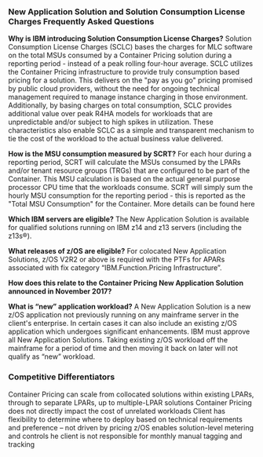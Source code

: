 ### New Application Solution and Solution Consumption License Charges Frequently Asked Questions ###

**Why is IBM introducing Solution Consumption License Charges?**
    Solution Consumption License Charges (SCLC) bases the charges for MLC software on the total MSUs consumed by a Container Pricing solution during a reporting period - instead of a peak rolling four-hour average. 
    SCLC utilizes the Container Pricing infrastructure to provide truly consumption based pricing for a solution. This delivers on the "pay as you go" pricing promised by public cloud providers, without the need for ongoing technical management required to manage instance charging in those environment.
    Additionally, by basing charges on total consumption, SCLC provides additional value over peak R4HA models for workloads that are unpredictable and/or subject to high spikes in utilization.
    These characteristics also enable SCLC as a simple and transparent mechanism to tie the cost of the workload to the actual business value delivered.
    
**How is the MSU consumption measured by SCRT?** 
    For each hour during a reporting period, SCRT will calculate the MSUs consumed by the LPARs and/or tenant resource groups (TRGs) that are configured to be part of the Container. This MSU calculation is based on the actual general purpose processor CPU time that the workloads consume. 
    SCRT will simply sum the hourly MSU consumption for the reporting period - this is reported as the "Total MSU Consumption" for the Container. 
    More details can be found here <insert techdoc link>
    
**Which IBM servers are eligible?**
    The New Application Solution is available for qualified solutions running on IBM z14 and z13 servers (including the z13s®).
    
**What releases of z/OS are eligible?**
    For colocated New Application Solutions, z/OS V2R2 or above is required with the PTFs for APARs associated with fix category “IBM.Function.Pricing Infrastructure”.
   


**How does this relate to the Container Pricing New Application Solution announced in November 2017?**
    <tbd>
    
**What is “new” application workload?**
    A New Application Solution is a new z/OS application not previously running on any mainframe server in the client's enterprise. In certain cases it can also include an existing z/OS application which undergoes significant enhancements. IBM must approve all New Application Solutions. Taking existing z/OS workload off the mainframe for a period of time and then moving it back on later will not qualify as “new” workload.


### Competitive Differentiators ###

Container Pricing can scale from collocated solutions within existing LPARs, through to separate LPARs, up to multiple-LPAR solutions
Container Pricing does not directly impact the cost of unrelated workloads
Client has flexibility to determine where to deploy based on technical requirements and preference – not driven by pricing
z/OS enables solution-level metering and controls
he client is not responsible for monthly manual tagging and tracking
